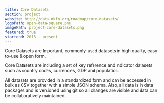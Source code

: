 ```yaml
---
title: Core Datasets
section: project
website: http://data.okfn.org/roadmap/core-datasets/
logoPath: open-data-square.png
imagePath: project-core-datasets.png
featured: true
startend: 2013 - present
---
```


Core Datasets are Important, commonly-used datasets in high quality, easy-to-use & open form.

<!--more-->Core Datasets are including a set of key reference and indicator datasets such as country codes, currencies, GDP and population.

All datasets are  provided in a standardized form and can be accessed in bulk as CSV together with a simple JSON schema. Also, all data is in data packages and is versioned using git so all changes are visible and data can be collaboratively maintained.
